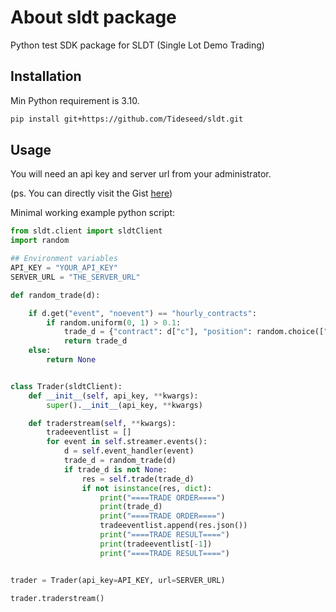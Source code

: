 # About sldt package

Python test SDK package for SLDT (Single Lot Demo Trading)

## Installation

Min Python requirement is 3.10.

```bash
pip install git+https://github.com/Tideseed/sldt.git
```

## Usage

You will need an api key and server url from your administrator.

(ps. You can directly visit the Gist [here](https://gist.github.com/berkorbay/258ccc2907fccb7cd48fcfb93001d9a1))

Minimal working example python script:

```python
from sldt.client import sldtClient
import random

## Environment variables
API_KEY = "YOUR_API_KEY"
SERVER_URL = "THE_SERVER_URL"

def random_trade(d):

    if d.get("event", "noevent") == "hourly_contracts":
        if random.uniform(0, 1) > 0.1:
            trade_d = {"contract": d["c"], "position": random.choice(["short", "long"])}
            return trade_d
    else:
        return None


class Trader(sldtClient):
    def __init__(self, api_key, **kwargs):
        super().__init__(api_key, **kwargs)

    def traderstream(self, **kwargs):
        tradeeventlist = []
        for event in self.streamer.events():
            d = self.event_handler(event)
            trade_d = random_trade(d)
            if trade_d is not None:
                res = self.trade(trade_d)
                if not isinstance(res, dict):
                    print("====TRADE ORDER====")
                    print(trade_d)
                    print("====TRADE ORDER====")
                    tradeeventlist.append(res.json())
                    print("====TRADE RESULT====")
                    print(tradeeventlist[-1])
                    print("====TRADE RESULT====")


trader = Trader(api_key=API_KEY, url=SERVER_URL)

trader.traderstream()

```